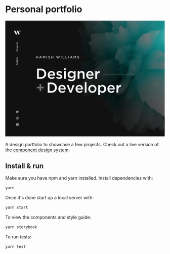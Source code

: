 # Personal portfolio

[![Site preview](/public/social-image.png)](https://hamishw.com)

A design portfolio to showcase a few projects. Check out a live version of the [component design system](https://storybook.hamishw.com).

## Install & run

Make sure you have npm and yarn installed. Install dependencies with:

```bash
yarn
```

Once it's done start up a local server with:

```bash
yarn start
```

To view the components and style guide:

```bash
yarn storybook
```

To run tests:

```bash
yarn test
```
